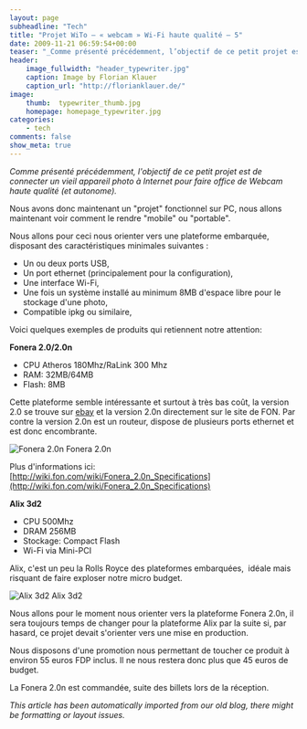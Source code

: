 ```yaml
---
layout: page
subheadline: "Tech"
title: "Projet WiTo – « webcam » Wi-Fi haute qualité – 5"
date: 2009-11-21 06:59:54+00:00
teaser: "_Comme présenté précédemment, l’objectif de ce petit projet est de  connecter un vieil appareil photo à Internet pour faire office de Webcam  haute qualité (et autonome)._"
header:
    image_fullwidth: "header_typewriter.jpg"
    caption: Image by Florian Klauer
    caption_url: "http://florianklauer.de/"
image:
    thumb:  typewriter_thumb.jpg
    homepage: homepage_typewriter.jpg
categories:
    - tech
comments: false
show_meta: true
---
```

_Comme présenté précédemment, l'objectif de ce petit projet est de  connecter un vieil appareil photo à Internet pour faire office de Webcam  haute qualité (et autonome)._

Nous avons donc maintenant un "projet" fonctionnel sur PC, nous  allons maintenant voir comment le rendre "mobile" ou "portable".

Nous allons pour ceci nous orienter vers une plateforme embarquée,  disposant des caractéristiques minimales suivantes :

  * Un ou deux ports USB,
  * Un port ethernet (principalement pour la configuration),
  * Une interface Wi-Fi,
  * Une fois un système installé au minimum 8MB d'espace libre pour le  stockage d'une photo,
  * Compatible ipkg ou similaire,

Voici quelques exemples de produits qui retiennent notre attention:

**Fonera 2.0/2.0n**

  * CPU Atheros 180Mhz/RaLink 300 Mhz
  * RAM: 32MB/64MB
  * Flash: 8MB

Cette plateforme semble intéressante et surtout à très bas coût, la  version 2.0 se trouve sur [ebay](http://shop.ebay.fr/?_from=R40&_trksid=m38&_nkw=fonera+2&_sacat=See-All-Categories) et la version 2.0n directement sur le site de FON. Par contre la  version 2.0n est un routeur, dispose de plusieurs ports ethernet et est  donc encombrante.

![Fonera 2.0n](http://infracom-france.com/blog2/wp-content/uploads/2009/11/fonera20n.png)
    Fonera 2.0n

Plus d'informations ici: [http://wiki.fon.com/wiki/Fonera_2.0n_Specifications](http://wiki.fon.com/wiki/Fonera_2.0n_Specifications)

**Alix 3d2**

  * CPU 500Mhz
  * DRAM 256MB
  * Stockage: Compact Flash
  * Wi-Fi via Mini-PCI

Alix, c'est un peu la Rolls Royce des plateformes embarquées,  idéale  mais risquant de faire exploser notre micro budget.

![Alix 3d2](http://infracom-france.com/blog2/wp-content/uploads/2009/11/alix3d2.jpg)
    Alix  3d2

Nous allons pour le moment nous orienter vers la plateforme Fonera  2.0n, il sera toujours temps de changer pour la plateforme Alix par la  suite si, par hasard, ce projet devait s'orienter vers une mise en  production.

Nous disposons d'une promotion nous permettant de toucher ce produit à  environ 55 euros FDP inclus. Il ne nous restera donc plus que 45 euros  de budget.

La Fonera 2.0n est commandée, suite des billets lors de la réception.

<A SUIVRE>

_This article has been automatically imported from our old blog, there might be formatting or layout issues._
